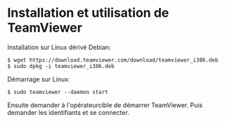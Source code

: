 # Installation et utilisation de TeamViewer

Installation sur Linux dérivé Debian:

	$ wget https://download.teamviewer.com/download/teamviewer_i386.deb
	$ sudo dpkg -i teamviewer_i386.deb

Démarrage sur Linux:

	$ sudo teamviewer --daemon start

Ensuite demander à l'opérateurcible de démarrer TeamViewer.
Puis demander les identifiants et se connecter.
